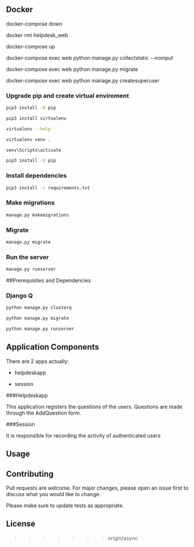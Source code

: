 ## Docker 
docker-compose down

docker rmi helpdesk_web

docker-compose up

docker-compose exec web python manage.py collectstatic --noinput

docker-compose exec web python manage.py migrate

docker-compose exec web python manage.py createsuperuser



### Upgrade pip and create virtual enviroment
```bash
pip3 install -U pip

pip3 install virtualenv

virtualenv --help

virtualenv venv . 

venv\Scripts\activate

pip3 install -U pip

```

###


### Install dependencies

```bash
pip3 install -r requirements.txt
```
###

### Make migrations
```bash
manage.py makemigrations
```

### Migrate
```bash
manage.py migrate
```

### Run the server
```bash
manage.py runserver
```

##Prerequisites and Dependencies


### Django Q
```bash
python manage.py clusterq

python manage.py migrate

python manage.py runserver
```



## Application Components

There are 2 apps actually:

* helpdeskapp

* session




###Helpdeskapp

This application registers the questions of the users.
Questions are made through the AddQuestion form.



###Session

It is responsible for recording the activity of authenticated users

###



## Usage


##

## Contributing
Pull requests are welcome. For major changes, please open an issue first to discuss what you would like to change.

Please make sure to update tests as appropriate.

## License
>>>>>>> origin/async
